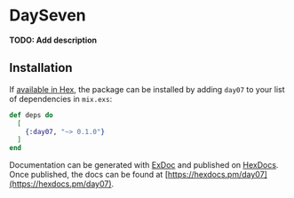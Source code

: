 # DaySeven

**TODO: Add description**

## Installation

If [available in Hex](https://hex.pm/docs/publish), the package can be installed
by adding `day07` to your list of dependencies in `mix.exs`:

```elixir
def deps do
  [
    {:day07, "~> 0.1.0"}
  ]
end
```

Documentation can be generated with [ExDoc](https://github.com/elixir-lang/ex_doc)
and published on [HexDocs](https://hexdocs.pm). Once published, the docs can
be found at [https://hexdocs.pm/day07](https://hexdocs.pm/day07).

